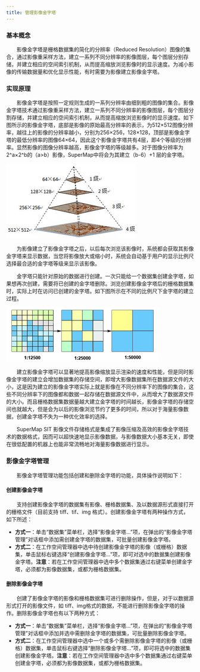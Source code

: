 ```yaml
---
title: 管理影像金字塔
---
```


### 基本概念

　　影像金字塔是栅格数据集的简化的分辨率（Reduced Resolution）图像的集合，通过影像重采样方法，建立一系列不同分辨率的影像图层，每个图层分别存储，并建立相应的空间索引机制，从而提高缩放浏览影像时的显示速度。为减小影像的传输数据量和优化显示性能，有时需要为影像建立影像金字塔。

### 实现原理

　　影像金字塔是按照一定规则生成的一系列分辨率由细到粗的图像的集合。影像金字塔技术通过影像重采样方法，建立一系列不同分辨率的影像图层，每个图层分割存储，并建立相应的空间索引机制，从而提高缩放浏览影像时的显示速度。如下图所示的影像金字塔，底部是影像的原始最高分辨率的表示，为512×512图像分辨率，越往上的影像的分辨率越小，分别为256×256，128×128，顶部是影像金字塔的最低分辨率的图像64×64，因此这个影像金字塔共有4层，即4个等级的分辨率。显然影像的图像分辨率越高，影像金字塔的等级越多。对于图像分辨率为2^a×2^b的（a&gt;b）影像，SuperMap中将会为其建立（b-6）+1 层的金字塔。

  ![](img/HasPyramid.png)


　　为影像建立了影像金字塔之后，以后每次浏览该影像时，系统都会获取其影像金字塔来显示数据，当您将影像放大或缩小时，系统会自动基于用户的显示比例尺选择最合适的金字塔等级来显示该影像。

　　金字塔只能针对原始的数据进行创建。一次只能给一个数据集创建金字塔，如果想再次创建，需要将已创建的金字塔删除。浏览创建影像金字塔后的栅格数据集时，实际上时在访问已创建的金字塔。如下图所示在不同的比例尺下金字塔的建立过程。

  ![](img/Pyramid.png)

　　建立影像金字塔可以显著地提高影像缩放显示渲染的速度和性能，但是同时影像金字塔的建立会增加数据集的存储空间，即增大影像数据集所在数据源文件的大小，这是因为建立的影像金字塔实际上就是影像在不同分辨率下的图像的集合，这些不同分辨率下的图像都和数据一起存储在数据源文件中，从而增大了数据源文件的大小。而且栅格数据集数据量越大建立金字塔的时间越长，影像金字塔的存储空间也就越大，但是会为以后的影像浏览节约了更多的时间，所以对于海量影像数据，创建金字塔不失为一种优化效率的选择。

　　SuperMap SIT 影像文件存储格式是集成了影像压缩及高效的影像金字塔技术的数据格式，因而可以超快速地显示影像数据，与影像数据大小基本无关，即使在很低配置的机器上也能非常流畅地对海量影像数据进行显示。


### 影像金字塔管理

　　影像金字塔管理功能包括创建和删除金字塔的功能，具体操作说明如下：

#### 创建影像金字塔

　　支持创建影像金字塔的数据集有影像、栅格数据集、及以数据源形式直接打开的栅格文件（目前支持 tiff、tif、img 格式）。创建影像金字塔有两种操作方式，如下所述：
* **方式一**：单击“数据集”菜单栏，选择“影像金字塔...”项，在弹出的“影像金字塔管理”对话框中添加需创建金字塔的数据集，可批量创建影像金字塔。
* **方式二**：在工作空间管理器中选中待创建影像金字塔的影像（或栅格）数据集，单击鼠标右键选择“创建影像金字塔...”项，即可对选中的数据集创建影像金字塔。**注意**：若在工作空间管理器中选中多个数据集通过右键菜单创建金字塔，必须都为影像数据集，或都为栅格数据集。

#### 删除影像金字塔

　　创建了影像金字塔的影像和栅格数据集可进行删除操作，但是，对于以数据源形式打开的影像文件，如 tiff、img格式的数据，不能进行删除影像金字塔的操作。删除影像金字塔也有以下两种方式：

* **方式一**：单击“数据集”菜单栏，选择“影像金字塔...”项，在弹出的“影像金字塔管理”对话框中添加并选中需删除金字塔的数据集，可批量删除影像金字塔。
* **方式二**：在工作空间管理器中选中一个或多个需删除影像金字塔的影像（或栅格）数据集，单击鼠标右键选择“删除影像金字塔...”项，即可将选中的数据集创建影像金字塔。**注意**：若在工作空间管理器中选中多个数据集通过右键菜单创建金字塔，必须都为影像数据集，或都为栅格数据集。

